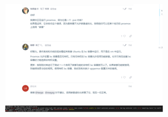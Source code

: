 ![ ](linux问题.assets/image-20220729145458556.png)  

![image-20220729145517380](linux问题.assets/image-20220729145517380.png)